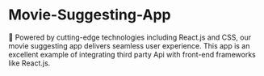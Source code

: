 # Movie-Suggesting-App
🚀 Powered by cutting-edge technologies including React.js and CSS, our movie suggesting app delivers seamless user experience. This app is an excellent example of integrating third party Api with front-end frameworks like React.js. 
